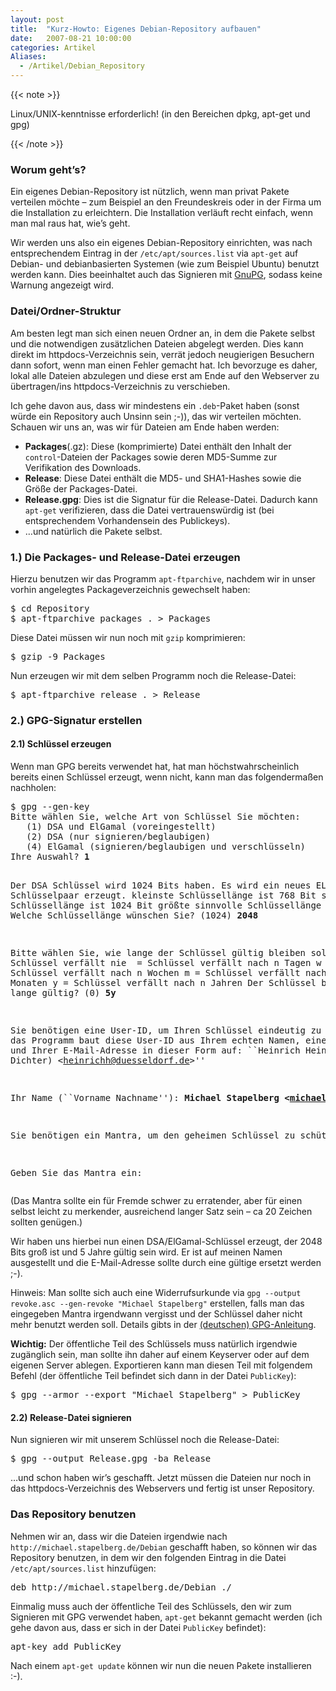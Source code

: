 ```yaml
---
layout: post
title:  "Kurz-Howto: Eigenes Debian-Repository aufbauen"
date:   2007-08-21 10:00:00
categories: Artikel
Aliases:
  - /Artikel/Debian_Repository
---
```


{{< note >}}

Linux/UNIX-kenntnisse erforderlich! (in den Bereichen dpkg, apt-get und gpg)

{{< /note >}}

<h3>Worum geht’s?</h3>
<p>
Ein eigenes Debian-Repository ist nützlich, wenn man privat Pakete verteilen
möchte – zum Beispiel an den Freundeskreis oder in der Firma um die
Installation zu erleichtern. Die Installation verläuft recht einfach, wenn man
mal raus hat, wie’s geht.
</p>
<p>
Wir werden uns also ein eigenes Debian-Repository einrichten, was nach
entsprechendem Eintrag in der <code>/etc/apt/sources.list</code> via
<code>apt-get</code> auf Debian- und debianbasierten Systemen (wie zum Beispiel
Ubuntu) benutzt werden kann. Dies beeinhaltet auch das Signieren mit <a
href="http://gnupg.org/" title="GnuPG" target="_blank">GnuPG</a>, sodass keine
Warnung angezeigt wird.
</p>

<h3>Datei/Ordner-Struktur</h3>
<p>
Am besten legt man sich einen neuen Ordner an, in dem die Pakete selbst und die
notwendigen zusätzlichen Dateien abgelegt werden. Dies kann direkt im
httpdocs-Verzeichnis sein, verrät jedoch neugierigen Besuchern dann sofort,
wenn man einen Fehler gemacht hat. Ich bevorzuge es daher, lokal alle Dateien
abzulegen und diese erst am Ende auf den Webserver zu übertragen/ins
httpdocs-Verzeichnis zu verschieben.
</p>
<p>
Ich gehe davon aus, dass wir mindestens ein <code>.deb</code>-Paket haben
(sonst würde ein Repository auch Unsinn sein ;-)), das wir verteilen möchten.
Schauen wir uns an, was wir für Dateien am Ende haben werden:
</p>
<ul>
	<li>
	<b>Packages</b>(.gz): Diese (komprimierte) Datei enthält den Inhalt der
	<code>control</code>-Dateien der Packages sowie deren MD5-Summe zur
	Verifikation des Downloads.
	</li>
	<li>
	<b>Release</b>: Diese Datei enthält die MD5- und SHA1-Hashes sowie die
	Größe der Packages-Datei.
	</li>
	<li>
	<b>Release.gpg</b>: Dies ist die Signatur für die Release-Datei.
	Dadurch kann <code>apt-get</code> verifizieren, dass die Datei
	vertrauenswürdig ist (bei entsprechendem Vorhandensein des Publickeys).
	</li>
	<li>
	…und natürlich die Pakete selbst.
	</li>
</ul>

<h3>1.) Die Packages- und Release-Datei erzeugen</h3>
<p>
Hierzu benutzen wir das Programm <code>apt-ftparchive</code>, nachdem wir in
unser vorhin angelegtes Packageverzeichnis gewechselt haben:
</p>
<pre>$ cd Repository
$ apt-ftparchive packages . &gt; Packages</pre>
<p>
Diese Datei müssen wir nun noch mit <code>gzip</code> komprimieren:
</p>
<pre>$ gzip -9 Packages</pre>
<p>
Nun erzeugen wir mit dem selben Programm noch die Release-Datei:
</p>
<pre>$ apt-ftparchive release . &gt; Release</pre>

<h3>2.) GPG-Signatur erstellen</h3>
<h4>2.1) Schlüssel erzeugen</h4>
<p>
Wenn man GPG bereits verwendet hat, hat man höchstwahrscheinlich bereits einen
Schlüssel erzeugt, wenn nicht, kann man das folgendermaßen nachholen:
</p>
<pre>$ gpg --gen-key
Bitte wählen Sie, welche Art von Schlüssel Sie möchten:
   (1) DSA und ElGamal (voreingestellt)
   (2) DSA (nur signieren/beglaubigen)
   (4) ElGamal (signieren/beglaubigen und verschlüsseln)
Ihre Auswahl? <b>1</b>

Der DSA Schlüssel wird 1024 Bits haben.
Es wird ein neues ELG-E Schlüsselpaar erzeugt.
              kleinste Schlüssellänge ist  768 Bit
              standard Schlüssellänge ist 1024 Bit
      größte sinnvolle Schlüssellänge ist 2048 Bit
Welche Schlüssellänge wünschen Sie? (1024) <b>2048</b>

Bitte wählen Sie, wie lange der Schlüssel gültig bleiben soll.
         0 = Schlüssel verfällt nie
      <n>  = Schlüssel verfällt nach n Tagen
      <n>w = Schlüssel verfällt nach n Wochen
      <n>m = Schlüssel verfällt nach n Monaten
      <n>y = Schlüssel verfällt nach n Jahren
Der Schlüssel bleibt wie lange gültig? (0) <b>5y</b>

Sie benötigen eine User-ID, um Ihren Schlüssel eindeutig zu machen; das
Programm baut diese User-ID aus Ihrem echten Namen, einem Kommentar und
Ihrer E-Mail-Adresse in dieser Form auf:
    ``Heinrich Heine (Der Dichter) &lt;heinrichh@duesseldorf.de&gt;''

Ihr Name (``Vorname Nachname''): <b>Michael Stapelberg &lt;michael@nospamplease.de&gt;</b>

Sie benötigen ein Mantra, um den geheimen Schlüssel zu schützen.

Geben Sie das Mantra ein:</pre>
<p>
(Das Mantra sollte ein für Fremde schwer zu erratender, aber für einen selbst
leicht zu merkender, ausreichend langer Satz sein – ca 20 Zeichen sollten
genügen.)
</p>
<p>
Wir haben uns hierbei nun einen DSA/ElGamal-Schlüssel erzeugt, der 2048 Bits
groß ist und 5 Jahre gültig sein wird. Er ist auf meinen Namen ausgestellt und
die E-Mail-Adresse sollte durch eine gültige ersetzt werden ;-).
</p>
<p>
Hinweis: Man sollte sich auch eine Widerrufsurkunde via <code>gpg --output
revoke.asc --gen-revoke "Michael Stapelberg"</code> erstellen, falls man das
eingegeben Mantra irgendwann vergisst und der Schlüssel daher nicht mehr
benutzt werden soll. Details gibts in der <a
href="http://www.gnupg.org/gph/de/manual/c146.html"
title="GPG-Anleitung">(deutschen) GPG-Anleitung</a>.
</p>
<p>
<b>Wichtig:</b> Der öffentliche Teil des Schlüssels muss natürlich irgendwie
zugänglich sein, man sollte ihn daher auf einem Keyserver oder auf dem eigenen
Server ablegen. Exportieren kann man diesen Teil mit folgendem Befehl (der
öffentliche Teil befindet sich dann in der Datei <code>PublicKey</code>):
</p>
<pre>$ gpg --armor --export "Michael Stapelberg" &gt; PublicKey</pre>

<h4>2.2) Release-Datei signieren</h4>
<p>
Nun signieren wir mit unserem Schlüssel noch die Release-Datei:
</p>
<pre>$ gpg --output Release.gpg -ba Release</pre>
<p>
…und schon haben wir’s geschafft. Jetzt müssen die Dateien nur noch in das
httpdocs-Verzeichnis des Webservers und fertig ist unser Repository.
</p>

<h3>Das Repository benutzen</h3>
<p>
Nehmen wir an, dass wir die Dateien irgendwie nach
<code>http://michael.stapelberg.de/Debian</code> geschafft haben, so können wir
das Repository benutzen, in dem wir den folgenden Eintrag in die Datei
<code>/etc/apt/sources.list</code> hinzufügen:
</p>
<pre>deb http://michael.stapelberg.de/Debian ./</pre>
<p>
Einmalig muss auch der öffentliche Teil des Schlüssels, den wir zum Signieren
mit GPG verwendet haben, <code>apt-get</code> bekannt gemacht werden (ich gehe
davon aus, dass er sich in der Datei <code>PublicKey</code> befindet):
</p>
<pre>apt-key add PublicKey</pre>
<p>
Nach einem <code>apt-get update</code> können wir nun die neuen Pakete
installieren :-).
</p>
